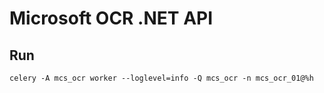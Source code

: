 
# Microsoft OCR .NET API

## Run

~~~
celery -A mcs_ocr worker --loglevel=info -Q mcs_ocr -n mcs_ocr_01@%h
~~~
